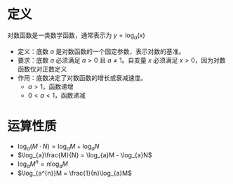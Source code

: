 # 定义

对数函数是一类数学函数，通常表示为 $y = \log_a(x)$

- 定义：底数 $a$ 是对数函数的一个固定参数，表示对数的基准。
- 要求：底数 $a$ 必须满足 $a > 0$ 且 $a \neq 1$。自变量 $x$ 必须满足 $x > 0$，因为对数函数仅对正数定义
- 作用：底数决定了对数函数的增长或衰减速度。
  - $a > 1$，函数递增
  - $0 < a < 1$，函数递减

# 运算性质

- $\log_{a}(M \cdot N) = \log_{a}M + \log_{a}N$
- $\log_{a}\frac{M}{N} = \log_{a}M - \log_{a}N$
- $\log_{a}M^{n} = n\log_{a}M$
- $\log_{a^{n}}M = \frac{1}{n}\log_{a}M$


